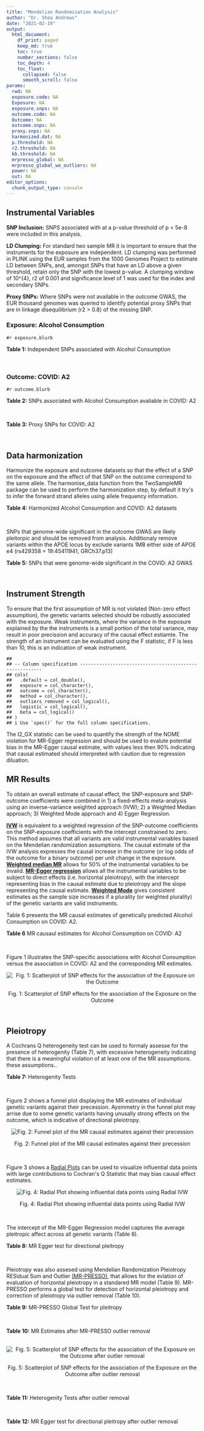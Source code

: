 ```yaml
---
title: "Mendelian Randomization Analysis"
author: "Dr. Shea Andrews"
date: "2021-02-19"
output:
  html_document:
    df_print: paged
    keep_md: true
    toc: true
    number_sections: false
    toc_depth: 4
    toc_float:
      collapsed: false
      smooth_scroll: false
params:
  rwd: NA
  exposure.code: NA
  Exposure: NA
  exposure.snps: NA
  outcome.code: NA
  Outcome: NA
  outcome.snps: NA
  proxy.snps: NA
  harmonized.dat: NA
  p.threshold: NA
  r2.threshold: NA
  kb.threshold: NA
  mrpresso_global: NA
  mrpresso_global_wo_outliers: NA
  power: NA
  out: NA
editor_options:
  chunk_output_type: console
---
```







## Instrumental Variables
**SNP Inclusion:** SNPS associated with at a p-value threshold of p < 5e-8 were included in this analysis.
<br>

**LD Clumping:** For standard two sample MR it is important to ensure that the instruments for the exposure are independent. LD clumping was performed in PLINK using the EUR samples from the 1000 Genomes Project to estimate LD between SNPs, and, amongst SNPs that have an LD above a given threshold, retain only the SNP with the lowest p-value. A clumping window of 10^{4}, r2 of 0.001 and significance level of 1 was used for the index and secondary SNPs.
<br>

**Proxy SNPs:** Where SNPs were not available in the outcome GWAS, the EUR thousand genomes was queried to identify potential proxy SNPs that are in linkage disequilibrium (r2 > 0.8) of the missing SNP.
<br>

### Exposure: Alcohol Consumption
`#r exposure.blurb`
<br>

**Table 1:** Independent SNPs associated with Alcohol Consumption
<div data-pagedtable="false">
  <script data-pagedtable-source type="application/json">
{"columns":[{"label":["SNP"],"name":[1],"type":["chr"],"align":["left"]},{"label":["CHROM"],"name":[2],"type":["dbl"],"align":["right"]},{"label":["POS"],"name":[3],"type":["dbl"],"align":["right"]},{"label":["REF"],"name":[4],"type":["chr"],"align":["left"]},{"label":["ALT"],"name":[5],"type":["chr"],"align":["left"]},{"label":["AF"],"name":[6],"type":["dbl"],"align":["right"]},{"label":["BETA"],"name":[7],"type":["dbl"],"align":["right"]},{"label":["SE"],"name":[8],"type":["dbl"],"align":["right"]},{"label":["Z"],"name":[9],"type":["dbl"],"align":["right"]},{"label":["P"],"name":[10],"type":["dbl"],"align":["right"]},{"label":["N"],"name":[11],"type":["dbl"],"align":["right"]},{"label":["TRAIT"],"name":[12],"type":["chr"],"align":["left"]}],"data":[{"1":"rs10753661","2":"1","3":"165119792","4":"G","5":"A","6":"0.7020","7":"-0.0113","8":"0.00209","9":"-5.406699","10":"4.24e-08","11":"537349","12":"drnkwk"},{"1":"rs28680958","2":"1","3":"173848808","4":"G","5":"A","6":"0.2300","7":"-0.0136","8":"0.00237","9":"-5.738397","10":"9.78e-09","11":"537349","12":"drnkwk"},{"1":"rs1260326","2":"2","3":"27730940","4":"T","5":"C","6":"0.5950","7":"0.0233","8":"0.00196","9":"11.887755","10":"3.33e-33","11":"537349","12":"drnkwk"},{"1":"rs62135521","2":"2","3":"44296002","4":"G","5":"T","6":"0.0378","7":"-0.0272","8":"0.00470","9":"-5.787234","10":"9.91e-09","11":"537349","12":"drnkwk"},{"1":"rs528301","2":"2","3":"45154908","4":"G","5":"A","6":"0.6050","7":"0.0156","8":"0.00195","9":"8.000000","10":"1.25e-15","11":"537349","12":"drnkwk"},{"1":"rs6739804","2":"2","3":"63269604","4":"T","5":"C","6":"0.6600","7":"-0.0129","8":"0.00208","9":"-6.201923","10":"4.72e-10","11":"537349","12":"drnkwk"},{"1":"rs4233567","2":"2","3":"144272376","4":"C","5":"T","6":"0.3400","7":"-0.0130","8":"0.00208","9":"-6.250000","10":"3.83e-10","11":"537349","12":"drnkwk"},{"1":"rs28732378","2":"3","3":"85403892","4":"A","5":"G","6":"0.7290","7":"-0.0163","8":"0.00217","9":"-7.511521","10":"2.24e-14","11":"537349","12":"drnkwk"},{"1":"rs28712821","2":"4","3":"39413780","4":"G","5":"A","6":"0.5940","7":"0.0284","8":"0.00199","9":"14.271357","10":"1.10e-46","11":"537349","12":"drnkwk"},{"1":"rs16854020","2":"4","3":"42117559","4":"G","5":"A","6":"0.1270","7":"0.0180","8":"0.00289","9":"6.228374","10":"4.82e-10","11":"537349","12":"drnkwk"},{"1":"rs1229984","2":"4","3":"100239319","4":"T","5":"C","6":"0.9530","7":"0.2090","8":"0.00673","9":"31.054978","10":"1.60e-203","11":"537349","12":"drnkwk"},{"1":"rs78234152","2":"4","3":"100279889","4":"G","5":"A","6":"0.0986","7":"0.0275","8":"0.00306","9":"8.986928","10":"2.18e-19","11":"537349","12":"drnkwk"},{"1":"rs13107325","2":"4","3":"103188709","4":"C","5":"T","6":"0.0654","7":"-0.0369","8":"0.00395","9":"-9.341772","10":"1.23e-20","11":"537349","12":"drnkwk"},{"1":"rs331939","2":"4","3":"143654889","4":"G","5":"A","6":"0.3390","7":"-0.0118","8":"0.00202","9":"-5.841584","10":"4.50e-09","11":"537349","12":"drnkwk"},{"1":"rs4916723","2":"5","3":"87854395","4":"A","5":"C","6":"0.4040","7":"-0.0115","8":"0.00199","9":"-5.778894","10":"8.07e-09","11":"537349","12":"drnkwk"},{"1":"rs55872084","2":"5","3":"155902003","4":"G","5":"T","6":"0.2180","7":"0.0129","8":"0.00228","9":"5.657895","10":"1.98e-08","11":"537349","12":"drnkwk"},{"1":"rs10085696","2":"7","3":"69783020","4":"A","5":"G","6":"0.2010","7":"-0.0160","8":"0.00249","9":"-6.425703","10":"1.24e-10","11":"537349","12":"drnkwk"},{"1":"rs2299409","2":"7","3":"103812171","4":"G","5":"A","6":"0.4930","7":"-0.0104","8":"0.00192","9":"-5.416667","10":"4.80e-08","11":"537349","12":"drnkwk"},{"1":"rs6951574","2":"7","3":"153489744","4":"T","5":"C","6":"0.4590","7":"0.0135","8":"0.00205","9":"6.585366","10":"4.44e-11","11":"537349","12":"drnkwk"},{"1":"rs28601761","2":"8","3":"126500031","4":"C","5":"G","6":"0.4050","7":"0.0116","8":"0.00201","9":"5.771144","10":"7.60e-09","11":"537349","12":"drnkwk"},{"1":"rs55932213","2":"9","3":"108755622","4":"A","5":"G","6":"0.7010","7":"0.0129","8":"0.00230","9":"5.608696","10":"1.80e-08","11":"537349","12":"drnkwk"},{"1":"rs2049045","2":"11","3":"27694241","4":"G","5":"C","6":"0.1890","7":"-0.0137","8":"0.00251","9":"-5.458167","10":"3.97e-08","11":"537349","12":"drnkwk"},{"1":"rs4752999","2":"11","3":"47428565","4":"C","5":"T","6":"0.3210","7":"-0.0145","8":"0.00207","9":"-7.004831","10":"2.03e-12","11":"537349","12":"drnkwk"},{"1":"rs4309187","2":"11","3":"113412443","4":"A","5":"C","6":"0.6970","7":"0.0149","8":"0.00210","9":"7.095238","10":"1.37e-12","11":"537349","12":"drnkwk"},{"1":"rs17542254","2":"11","3":"113655696","4":"A","5":"G","6":"0.2510","7":"0.0131","8":"0.00214","9":"6.121495","10":"8.96e-10","11":"537349","12":"drnkwk"},{"1":"rs1387766","2":"12","3":"92081800","4":"G","5":"A","6":"0.6220","7":"-0.0108","8":"0.00198","9":"-5.454545","10":"4.79e-08","11":"537349","12":"drnkwk"},{"1":"rs34704785","2":"13","3":"68117681","4":"C","5":"T","6":"0.4120","7":"-0.0114","8":"0.00214","9":"-5.327103","10":"4.52e-08","11":"537349","12":"drnkwk"},{"1":"rs1123285","2":"14","3":"57274519","4":"C","5":"G","6":"0.3390","7":"-0.0127","8":"0.00208","9":"-6.105769","10":"1.36e-09","11":"537349","12":"drnkwk"},{"1":"rs28929474","2":"14","3":"94844947","4":"C","5":"T","6":"0.0154","7":"-0.0477","8":"0.00719","9":"-6.634214","10":"2.39e-11","11":"537349","12":"drnkwk"},{"1":"rs153106","2":"16","3":"28526897","4":"T","5":"C","6":"0.4090","7":"-0.0137","8":"0.00196","9":"-6.989796","10":"3.63e-12","11":"537349","12":"drnkwk"},{"1":"rs79616692","2":"16","3":"72338507","4":"G","5":"C","6":"0.1100","7":"0.0190","8":"0.00315","9":"6.031746","10":"2.38e-09","11":"537349","12":"drnkwk"},{"1":"rs11860773","2":"16","3":"73912503","4":"T","5":"C","6":"0.1760","7":"-0.0155","8":"0.00251","9":"-6.175299","10":"8.35e-10","11":"537349","12":"drnkwk"},{"1":"rs13332432","2":"16","3":"85721809","4":"C","5":"G","6":"0.2960","7":"0.0142","8":"0.00219","9":"6.484018","10":"5.94e-11","11":"537349","12":"drnkwk"},{"1":"rs34121753","2":"17","3":"7733833","4":"A","5":"G","6":"0.5320","7":"0.0112","8":"0.00199","9":"5.628141","10":"1.39e-08","11":"537349","12":"drnkwk"},{"1":"rs76640332","2":"17","3":"44189858","4":"G","5":"A","6":"0.2040","7":"-0.0219","8":"0.00250","9":"-8.760000","10":"1.47e-18","11":"537349","12":"drnkwk"},{"1":"rs838145","2":"19","3":"49248730","4":"G","5":"A","6":"0.5840","7":"-0.0161","8":"0.00198","9":"-8.131313","10":"3.87e-16","11":"537349","12":"drnkwk"},{"1":"rs6106989","2":"20","3":"25027630","4":"G","5":"A","6":"0.6280","7":"0.0113","8":"0.00204","9":"5.539216","10":"3.81e-08","11":"537349","12":"drnkwk"}],"options":{"columns":{"min":{},"max":[10]},"rows":{"min":[10],"max":[10]},"pages":{}}}
  </script>
</div>
<br>

### Outcome: COVID: A2
`#r outcome.blurb`
<br>

**Table 2:** SNPs associated with Alcohol Consumption avaliable in COVID: A2
<div data-pagedtable="false">
  <script data-pagedtable-source type="application/json">
{"columns":[{"label":["SNP"],"name":[1],"type":["chr"],"align":["left"]},{"label":["CHROM"],"name":[2],"type":["dbl"],"align":["right"]},{"label":["POS"],"name":[3],"type":["dbl"],"align":["right"]},{"label":["REF"],"name":[4],"type":["chr"],"align":["left"]},{"label":["ALT"],"name":[5],"type":["chr"],"align":["left"]},{"label":["AF"],"name":[6],"type":["dbl"],"align":["right"]},{"label":["BETA"],"name":[7],"type":["dbl"],"align":["right"]},{"label":["SE"],"name":[8],"type":["dbl"],"align":["right"]},{"label":["Z"],"name":[9],"type":["dbl"],"align":["right"]},{"label":["P"],"name":[10],"type":["dbl"],"align":["right"]},{"label":["N"],"name":[11],"type":["dbl"],"align":["right"]},{"label":["TRAIT"],"name":[12],"type":["chr"],"align":["left"]}],"data":[{"1":"rs10753661","2":"1","3":"165119792","4":"G","5":"A","6":"0.68610","7":"0.0289640","8":"0.028273","9":"1.02444028","10":"0.3056000","11":"1059456","12":"COVID_A2__EUR_w/o_UKBB"},{"1":"rs28680958","2":"1","3":"173848808","4":"G","5":"A","6":"0.21390","7":"-0.0402980","8":"0.030937","9":"-1.30258267","10":"0.1927000","11":"1059456","12":"COVID_A2__EUR_w/o_UKBB"},{"1":"rs1260326","2":"2","3":"27730940","4":"T","5":"C","6":"0.59490","7":"0.0230350","8":"0.026214","9":"0.87872892","10":"0.3795000","11":"1059053","12":"COVID_A2__EUR_w/o_UKBB"},{"1":"rs62135521","2":"2","3":"44296002","4":"G","5":"T","6":"0.04245","7":"-0.1475100","8":"0.067142","9":"-2.19698549","10":"0.0280200","11":"1059053","12":"COVID_A2__EUR_w/o_UKBB"},{"1":"rs528301","2":"2","3":"45154908","4":"G","5":"A","6":"0.58960","7":"-0.0445000","8":"0.032742","9":"-1.35911062","10":"0.1741000","11":"1049400","12":"COVID_A2__EUR_w/o_UKBB"},{"1":"rs6739804","2":"2","3":"63269604","4":"T","5":"C","6":"0.65770","7":"0.0083759","8":"0.033426","9":"0.25058039","10":"0.8021000","11":"1049400","12":"COVID_A2__EUR_w/o_UKBB"},{"1":"rs4233567","2":"2","3":"144272376","4":"C","5":"T","6":"0.34490","7":"-0.0382610","8":"0.035570","9":"-1.07565364","10":"0.2821000","11":"1049400","12":"COVID_A2__EUR_w/o_UKBB"},{"1":"rs28732378","2":"3","3":"85403892","4":"A","5":"G","6":"0.73480","7":"0.0398000","8":"0.029170","9":"1.36441550","10":"0.1724000","11":"1059456","12":"COVID_A2__EUR_w/o_UKBB"},{"1":"rs28712821","2":"4","3":"39413780","4":"G","5":"A","6":"0.59580","7":"0.0529430","8":"0.032688","9":"1.61964635","10":"0.1053000","11":"1049400","12":"COVID_A2__EUR_w/o_UKBB"},{"1":"rs16854020","2":"4","3":"42117559","4":"G","5":"A","6":"0.11480","7":"0.0097653","8":"0.038664","9":"0.25256828","10":"0.8006000","11":"1059456","12":"COVID_A2__EUR_w/o_UKBB"},{"1":"rs1229984","2":"4","3":"100239319","4":"T","5":"C","6":"0.95460","7":"0.0877890","8":"0.068208","9":"1.28707776","10":"0.1981000","11":"1045166","12":"COVID_A2__EUR_w/o_UKBB"},{"1":"rs78234152","2":"4","3":"100279889","4":"G","5":"A","6":"0.10890","7":"0.0836900","8":"0.044409","9":"1.88452791","10":"0.0594900","11":"1059456","12":"COVID_A2__EUR_w/o_UKBB"},{"1":"rs13107325","2":"4","3":"103188709","4":"C","5":"T","6":"0.06689","7":"0.0909650","8":"0.045753","9":"1.98817564","10":"0.0467900","11":"1059456","12":"COVID_A2__EUR_w/o_UKBB"},{"1":"rs331939","2":"4","3":"143654889","4":"G","5":"A","6":"0.33670","7":"0.0336930","8":"0.026574","9":"1.26789343","10":"0.2048000","11":"1059456","12":"COVID_A2__EUR_w/o_UKBB"},{"1":"rs4916723","2":"5","3":"87854395","4":"A","5":"C","6":"0.41980","7":"-0.0454870","8":"0.034419","9":"-1.32156658","10":"0.1863000","11":"1049400","12":"COVID_A2__EUR_w/o_UKBB"},{"1":"rs55872084","2":"5","3":"155902003","4":"G","5":"T","6":"0.21380","7":"0.0022524","8":"0.039930","9":"0.05640872","10":"0.9550000","11":"1049400","12":"COVID_A2__EUR_w/o_UKBB"},{"1":"rs10085696","2":"7","3":"69783020","4":"A","5":"G","6":"0.19180","7":"0.0471350","8":"0.031777","9":"1.48330554","10":"0.1380000","11":"1059456","12":"COVID_A2__EUR_w/o_UKBB"},{"1":"rs2299409","2":"7","3":"103812171","4":"G","5":"A","6":"0.51370","7":"0.0172700","8":"0.025849","9":"0.66811095","10":"0.5041000","11":"1059456","12":"COVID_A2__EUR_w/o_UKBB"},{"1":"rs28601761","2":"8","3":"126500031","4":"C","5":"G","6":"0.41740","7":"0.0103800","8":"0.032662","9":"0.31780050","10":"0.7506000","11":"1049400","12":"COVID_A2__EUR_w/o_UKBB"},{"1":"rs55932213","2":"9","3":"108755622","4":"A","5":"G","6":"0.72420","7":"0.0042436","8":"0.036279","9":"0.11697125","10":"0.9069000","11":"1049400","12":"COVID_A2__EUR_w/o_UKBB"},{"1":"rs2049045","2":"11","3":"27694241","4":"G","5":"C","6":"0.17730","7":"0.0263680","8":"0.041005","9":"0.64304353","10":"0.5202000","11":"1049400","12":"COVID_A2__EUR_w/o_UKBB"},{"1":"rs4752999","2":"11","3":"47428565","4":"C","5":"T","6":"0.32560","7":"-0.0256800","8":"0.027268","9":"-0.94176324","10":"0.3463000","11":"1059456","12":"COVID_A2__EUR_w/o_UKBB"},{"1":"rs4309187","2":"11","3":"113412443","4":"A","5":"C","6":"0.70600","7":"-0.0385280","8":"0.033861","9":"-1.13782818","10":"0.2552000","11":"1049400","12":"COVID_A2__EUR_w/o_UKBB"},{"1":"rs17542254","2":"11","3":"113655696","4":"A","5":"G","6":"0.25840","7":"0.0071895","8":"0.028972","9":"0.24815339","10":"0.8040000","11":"1059456","12":"COVID_A2__EUR_w/o_UKBB"},{"1":"rs1387766","2":"12","3":"92081800","4":"G","5":"A","6":"0.61730","7":"0.0087824","8":"0.026545","9":"0.33084950","10":"0.7408000","11":"1059456","12":"COVID_A2__EUR_w/o_UKBB"},{"1":"rs34704785","2":"13","3":"68117681","4":"C","5":"T","6":"0.44350","7":"0.0116850","8":"0.033135","9":"0.35264826","10":"0.7243000","11":"1049400","12":"COVID_A2__EUR_w/o_UKBB"},{"1":"rs1123285","2":"14","3":"57274519","4":"C","5":"G","6":"0.33410","7":"-0.0073865","8":"0.035249","9":"-0.20955204","10":"0.8340000","11":"1048997","12":"COVID_A2__EUR_w/o_UKBB"},{"1":"rs28929474","2":"14","3":"94844947","4":"C","5":"T","6":"0.01820","7":"0.0777480","8":"0.105870","9":"0.73437234","10":"0.4627000","11":"1056701","12":"COVID_A2__EUR_w/o_UKBB"},{"1":"rs153106","2":"16","3":"28526897","4":"T","5":"C","6":"0.41830","7":"-0.0027900","8":"0.027419","9":"-0.10175426","10":"0.9190000","11":"1056701","12":"COVID_A2__EUR_w/o_UKBB"},{"1":"rs79616692","2":"16","3":"72338507","4":"G","5":"C","6":"0.11220","7":"0.0052127","8":"0.050579","9":"0.10306056","10":"0.9179000","11":"1049400","12":"COVID_A2__EUR_w/o_UKBB"},{"1":"rs11860773","2":"16","3":"73912503","4":"T","5":"C","6":"0.18690","7":"-0.0365720","8":"0.042301","9":"-0.86456585","10":"0.3873000","11":"1049400","12":"COVID_A2__EUR_w/o_UKBB"},{"1":"rs13332432","2":"16","3":"85721809","4":"C","5":"G","6":"0.27920","7":"-0.0254320","8":"0.036193","9":"-0.70267731","10":"0.4823000","11":"1049400","12":"COVID_A2__EUR_w/o_UKBB"},{"1":"rs34121753","2":"17","3":"7733833","4":"A","5":"G","6":"0.53640","7":"0.0618230","8":"0.035222","9":"1.75523820","10":"0.0792200","11":"1049400","12":"COVID_A2__EUR_w/o_UKBB"},{"1":"rs76640332","2":"17","3":"44189858","4":"G","5":"A","6":"0.18920","7":"-0.0318150","8":"0.038966","9":"-0.81648103","10":"0.4142000","11":"1049400","12":"COVID_A2__EUR_w/o_UKBB"},{"1":"rs838145","2":"19","3":"49248730","4":"G","5":"A","6":"0.58340","7":"0.1094400","8":"0.032808","9":"3.33577176","10":"0.0008512","11":"1049400","12":"COVID_A2__EUR_w/o_UKBB"},{"1":"rs6106989","2":"20","3":"25027630","4":"G","5":"A","6":"0.62330","7":"-0.0062267","8":"0.035005","9":"-0.17788030","10":"0.8588000","11":"1049400","12":"COVID_A2__EUR_w/o_UKBB"},{"1":"rs6951574","2":"NA","3":"NA","4":"NA","5":"NA","6":"NA","7":"NA","8":"NA","9":"NA","10":"NA","11":"NA","12":"NA"}],"options":{"columns":{"min":{},"max":[10]},"rows":{"min":[10],"max":[10]},"pages":{}}}
  </script>
</div>
<br>

**Table 3:** Proxy SNPs for COVID: A2
<div data-pagedtable="false">
  <script data-pagedtable-source type="application/json">
{"columns":[{"label":["target_snp"],"name":[1],"type":["chr"],"align":["left"]},{"label":["proxy_snp"],"name":[2],"type":["chr"],"align":["left"]},{"label":["ld.r2"],"name":[3],"type":["dbl"],"align":["right"]},{"label":["Dprime"],"name":[4],"type":["dbl"],"align":["right"]},{"label":["PHASE"],"name":[5],"type":["chr"],"align":["left"]},{"label":["X12"],"name":[6],"type":["lgl"],"align":["right"]},{"label":["CHROM"],"name":[7],"type":["dbl"],"align":["right"]},{"label":["POS"],"name":[8],"type":["dbl"],"align":["right"]},{"label":["REF.proxy"],"name":[9],"type":["chr"],"align":["left"]},{"label":["ALT.proxy"],"name":[10],"type":["chr"],"align":["left"]},{"label":["AF"],"name":[11],"type":["dbl"],"align":["right"]},{"label":["BETA"],"name":[12],"type":["dbl"],"align":["right"]},{"label":["SE"],"name":[13],"type":["dbl"],"align":["right"]},{"label":["Z"],"name":[14],"type":["dbl"],"align":["right"]},{"label":["P"],"name":[15],"type":["dbl"],"align":["right"]},{"label":["N"],"name":[16],"type":["dbl"],"align":["right"]},{"label":["TRAIT"],"name":[17],"type":["chr"],"align":["left"]},{"label":["ref"],"name":[18],"type":["chr"],"align":["left"]},{"label":["ref.proxy"],"name":[19],"type":["chr"],"align":["left"]},{"label":["alt"],"name":[20],"type":["lgl"],"align":["right"]},{"label":["alt.proxy"],"name":[21],"type":["chr"],"align":["left"]},{"label":["ALT"],"name":[22],"type":["chr"],"align":["left"]},{"label":["REF"],"name":[23],"type":["lgl"],"align":["right"]},{"label":["proxy.outcome"],"name":[24],"type":["lgl"],"align":["right"]}],"data":[{"1":"rs6951574","2":"rs2622238","3":"0.945407","4":"1","5":"CG/TA","6":"NA","7":"7","8":"153488760","9":"A","10":"G","11":"0.443","12":"0.027285","13":"0.037186","14":"0.7337439","15":"0.4631","16":"1046645","17":"COVID_A2__EUR_w/o_UKBB","18":"C","19":"G","20":"TRUE","21":"A","22":"C","23":"TRUE","24":"TRUE"}],"options":{"columns":{"min":{},"max":[10]},"rows":{"min":[10],"max":[10]},"pages":{}}}
  </script>
</div>
<br>

## Data harmonization
Harmonize the exposure and outcome datasets so that the effect of a SNP on the exposure and the effect of that SNP on the outcome correspond to the same allele. The harmonise_data function from the TwoSampleMR package can be used to perform the harmonization step, by default it try's to infer the forward strand alleles using allele frequency information.
<br>

**Table 4:** Harmonized Alcohol Consumption and COVID: A2 datasets
<div data-pagedtable="false">
  <script data-pagedtable-source type="application/json">
{"columns":[{"label":["SNP"],"name":[1],"type":["chr"],"align":["left"]},{"label":["effect_allele.exposure"],"name":[2],"type":["chr"],"align":["left"]},{"label":["other_allele.exposure"],"name":[3],"type":["chr"],"align":["left"]},{"label":["effect_allele.outcome"],"name":[4],"type":["chr"],"align":["left"]},{"label":["other_allele.outcome"],"name":[5],"type":["chr"],"align":["left"]},{"label":["beta.exposure"],"name":[6],"type":["dbl"],"align":["right"]},{"label":["beta.outcome"],"name":[7],"type":["dbl"],"align":["right"]},{"label":["eaf.exposure"],"name":[8],"type":["dbl"],"align":["right"]},{"label":["eaf.outcome"],"name":[9],"type":["dbl"],"align":["right"]},{"label":["remove"],"name":[10],"type":["lgl"],"align":["right"]},{"label":["palindromic"],"name":[11],"type":["lgl"],"align":["right"]},{"label":["ambiguous"],"name":[12],"type":["lgl"],"align":["right"]},{"label":["id.outcome"],"name":[13],"type":["chr"],"align":["left"]},{"label":["chr.outcome"],"name":[14],"type":["dbl"],"align":["right"]},{"label":["pos.outcome"],"name":[15],"type":["dbl"],"align":["right"]},{"label":["se.outcome"],"name":[16],"type":["dbl"],"align":["right"]},{"label":["z.outcome"],"name":[17],"type":["dbl"],"align":["right"]},{"label":["pval.outcome"],"name":[18],"type":["dbl"],"align":["right"]},{"label":["samplesize.outcome"],"name":[19],"type":["dbl"],"align":["right"]},{"label":["outcome"],"name":[20],"type":["chr"],"align":["left"]},{"label":["mr_keep.outcome"],"name":[21],"type":["lgl"],"align":["right"]},{"label":["pval_origin.outcome"],"name":[22],"type":["chr"],"align":["left"]},{"label":["chr.exposure"],"name":[23],"type":["dbl"],"align":["right"]},{"label":["pos.exposure"],"name":[24],"type":["dbl"],"align":["right"]},{"label":["se.exposure"],"name":[25],"type":["dbl"],"align":["right"]},{"label":["z.exposure"],"name":[26],"type":["dbl"],"align":["right"]},{"label":["pval.exposure"],"name":[27],"type":["dbl"],"align":["right"]},{"label":["samplesize.exposure"],"name":[28],"type":["dbl"],"align":["right"]},{"label":["exposure"],"name":[29],"type":["chr"],"align":["left"]},{"label":["mr_keep.exposure"],"name":[30],"type":["lgl"],"align":["right"]},{"label":["pval_origin.exposure"],"name":[31],"type":["chr"],"align":["left"]},{"label":["id.exposure"],"name":[32],"type":["chr"],"align":["left"]},{"label":["action"],"name":[33],"type":["dbl"],"align":["right"]},{"label":["mr_keep"],"name":[34],"type":["lgl"],"align":["right"]},{"label":["pt"],"name":[35],"type":["dbl"],"align":["right"]},{"label":["pleitropy_keep"],"name":[36],"type":["lgl"],"align":["right"]},{"label":["mrpresso_RSSobs"],"name":[37],"type":["lgl"],"align":["right"]},{"label":["mrpresso_pval"],"name":[38],"type":["lgl"],"align":["right"]},{"label":["mrpresso_keep"],"name":[39],"type":["lgl"],"align":["right"]}],"data":[{"1":"rs10085696","2":"G","3":"A","4":"G","5":"A","6":"-0.0160","7":"0.0471350","8":"0.2010","9":"0.19180","10":"FALSE","11":"FALSE","12":"FALSE","13":"7Z8SSw","14":"7","15":"69783020","16":"0.031777","17":"1.48330554","18":"0.1380000","19":"1059456","20":"covidhgi2020A2v5alleurLeaveUKBB","21":"TRUE","22":"reported","23":"7","24":"69783020","25":"0.00249","26":"-6.425703","27":"1.24e-10","28":"537349","29":"Liu2019drnkwk","30":"TRUE","31":"reported","32":"Rutj9l","33":"2","34":"TRUE","35":"5e-08","36":"TRUE","37":"NA","38":"NA","39":"TRUE"},{"1":"rs10753661","2":"A","3":"G","4":"A","5":"G","6":"-0.0113","7":"0.0289640","8":"0.7020","9":"0.68610","10":"FALSE","11":"FALSE","12":"FALSE","13":"7Z8SSw","14":"1","15":"165119792","16":"0.028273","17":"1.02444028","18":"0.3056000","19":"1059456","20":"covidhgi2020A2v5alleurLeaveUKBB","21":"TRUE","22":"reported","23":"1","24":"165119792","25":"0.00209","26":"-5.406699","27":"4.24e-08","28":"537349","29":"Liu2019drnkwk","30":"TRUE","31":"reported","32":"Rutj9l","33":"2","34":"TRUE","35":"5e-08","36":"TRUE","37":"NA","38":"NA","39":"TRUE"},{"1":"rs1123285","2":"G","3":"C","4":"G","5":"C","6":"-0.0127","7":"-0.0073865","8":"0.3390","9":"0.33410","10":"FALSE","11":"TRUE","12":"FALSE","13":"7Z8SSw","14":"14","15":"57274519","16":"0.035249","17":"-0.20955204","18":"0.8340000","19":"1048997","20":"covidhgi2020A2v5alleurLeaveUKBB","21":"TRUE","22":"reported","23":"14","24":"57274519","25":"0.00208","26":"-6.105769","27":"1.36e-09","28":"537349","29":"Liu2019drnkwk","30":"TRUE","31":"reported","32":"Rutj9l","33":"2","34":"TRUE","35":"5e-08","36":"TRUE","37":"NA","38":"NA","39":"TRUE"},{"1":"rs11860773","2":"C","3":"T","4":"C","5":"T","6":"-0.0155","7":"-0.0365720","8":"0.1760","9":"0.18690","10":"FALSE","11":"FALSE","12":"FALSE","13":"7Z8SSw","14":"16","15":"73912503","16":"0.042301","17":"-0.86456585","18":"0.3873000","19":"1049400","20":"covidhgi2020A2v5alleurLeaveUKBB","21":"TRUE","22":"reported","23":"16","24":"73912503","25":"0.00251","26":"-6.175299","27":"8.35e-10","28":"537349","29":"Liu2019drnkwk","30":"TRUE","31":"reported","32":"Rutj9l","33":"2","34":"TRUE","35":"5e-08","36":"TRUE","37":"NA","38":"NA","39":"TRUE"},{"1":"rs1229984","2":"C","3":"T","4":"C","5":"T","6":"0.2090","7":"0.0877890","8":"0.9530","9":"0.95460","10":"FALSE","11":"FALSE","12":"FALSE","13":"7Z8SSw","14":"4","15":"100239319","16":"0.068208","17":"1.28707776","18":"0.1981000","19":"1045166","20":"covidhgi2020A2v5alleurLeaveUKBB","21":"TRUE","22":"reported","23":"4","24":"100239319","25":"0.00673","26":"31.054978","27":"1.00e-200","28":"537349","29":"Liu2019drnkwk","30":"TRUE","31":"reported","32":"Rutj9l","33":"2","34":"TRUE","35":"5e-08","36":"TRUE","37":"NA","38":"NA","39":"TRUE"},{"1":"rs1260326","2":"C","3":"T","4":"C","5":"T","6":"0.0233","7":"0.0230350","8":"0.5950","9":"0.59490","10":"FALSE","11":"FALSE","12":"FALSE","13":"7Z8SSw","14":"2","15":"27730940","16":"0.026214","17":"0.87872892","18":"0.3795000","19":"1059053","20":"covidhgi2020A2v5alleurLeaveUKBB","21":"TRUE","22":"reported","23":"2","24":"27730940","25":"0.00196","26":"11.887755","27":"3.33e-33","28":"537349","29":"Liu2019drnkwk","30":"TRUE","31":"reported","32":"Rutj9l","33":"2","34":"TRUE","35":"5e-08","36":"TRUE","37":"NA","38":"NA","39":"TRUE"},{"1":"rs13107325","2":"T","3":"C","4":"T","5":"C","6":"-0.0369","7":"0.0909650","8":"0.0654","9":"0.06689","10":"FALSE","11":"FALSE","12":"FALSE","13":"7Z8SSw","14":"4","15":"103188709","16":"0.045753","17":"1.98817564","18":"0.0467900","19":"1059456","20":"covidhgi2020A2v5alleurLeaveUKBB","21":"TRUE","22":"reported","23":"4","24":"103188709","25":"0.00395","26":"-9.341772","27":"1.23e-20","28":"537349","29":"Liu2019drnkwk","30":"TRUE","31":"reported","32":"Rutj9l","33":"2","34":"TRUE","35":"5e-08","36":"TRUE","37":"NA","38":"NA","39":"TRUE"},{"1":"rs13332432","2":"G","3":"C","4":"G","5":"C","6":"0.0142","7":"-0.0254320","8":"0.2960","9":"0.27920","10":"FALSE","11":"TRUE","12":"FALSE","13":"7Z8SSw","14":"16","15":"85721809","16":"0.036193","17":"-0.70267731","18":"0.4823000","19":"1049400","20":"covidhgi2020A2v5alleurLeaveUKBB","21":"TRUE","22":"reported","23":"16","24":"85721809","25":"0.00219","26":"6.484018","27":"5.94e-11","28":"537349","29":"Liu2019drnkwk","30":"TRUE","31":"reported","32":"Rutj9l","33":"2","34":"TRUE","35":"5e-08","36":"TRUE","37":"NA","38":"NA","39":"TRUE"},{"1":"rs1387766","2":"A","3":"G","4":"A","5":"G","6":"-0.0108","7":"0.0087824","8":"0.6220","9":"0.61730","10":"FALSE","11":"FALSE","12":"FALSE","13":"7Z8SSw","14":"12","15":"92081800","16":"0.026545","17":"0.33084950","18":"0.7408000","19":"1059456","20":"covidhgi2020A2v5alleurLeaveUKBB","21":"TRUE","22":"reported","23":"12","24":"92081800","25":"0.00198","26":"-5.454545","27":"4.79e-08","28":"537349","29":"Liu2019drnkwk","30":"TRUE","31":"reported","32":"Rutj9l","33":"2","34":"TRUE","35":"5e-08","36":"TRUE","37":"NA","38":"NA","39":"TRUE"},{"1":"rs153106","2":"C","3":"T","4":"C","5":"T","6":"-0.0137","7":"-0.0027900","8":"0.4090","9":"0.41830","10":"FALSE","11":"FALSE","12":"FALSE","13":"7Z8SSw","14":"16","15":"28526897","16":"0.027419","17":"-0.10175426","18":"0.9190000","19":"1056701","20":"covidhgi2020A2v5alleurLeaveUKBB","21":"TRUE","22":"reported","23":"16","24":"28526897","25":"0.00196","26":"-6.989796","27":"3.63e-12","28":"537349","29":"Liu2019drnkwk","30":"TRUE","31":"reported","32":"Rutj9l","33":"2","34":"TRUE","35":"5e-08","36":"TRUE","37":"NA","38":"NA","39":"TRUE"},{"1":"rs16854020","2":"A","3":"G","4":"A","5":"G","6":"0.0180","7":"0.0097653","8":"0.1270","9":"0.11480","10":"FALSE","11":"FALSE","12":"FALSE","13":"7Z8SSw","14":"4","15":"42117559","16":"0.038664","17":"0.25256828","18":"0.8006000","19":"1059456","20":"covidhgi2020A2v5alleurLeaveUKBB","21":"TRUE","22":"reported","23":"4","24":"42117559","25":"0.00289","26":"6.228374","27":"4.82e-10","28":"537349","29":"Liu2019drnkwk","30":"TRUE","31":"reported","32":"Rutj9l","33":"2","34":"TRUE","35":"5e-08","36":"TRUE","37":"NA","38":"NA","39":"TRUE"},{"1":"rs17542254","2":"G","3":"A","4":"G","5":"A","6":"0.0131","7":"0.0071895","8":"0.2510","9":"0.25840","10":"FALSE","11":"FALSE","12":"FALSE","13":"7Z8SSw","14":"11","15":"113655696","16":"0.028972","17":"0.24815339","18":"0.8040000","19":"1059456","20":"covidhgi2020A2v5alleurLeaveUKBB","21":"TRUE","22":"reported","23":"11","24":"113655696","25":"0.00214","26":"6.121495","27":"8.96e-10","28":"537349","29":"Liu2019drnkwk","30":"TRUE","31":"reported","32":"Rutj9l","33":"2","34":"TRUE","35":"5e-08","36":"TRUE","37":"NA","38":"NA","39":"TRUE"},{"1":"rs2049045","2":"C","3":"G","4":"C","5":"G","6":"-0.0137","7":"0.0263680","8":"0.1890","9":"0.17730","10":"FALSE","11":"TRUE","12":"FALSE","13":"7Z8SSw","14":"11","15":"27694241","16":"0.041005","17":"0.64304353","18":"0.5202000","19":"1049400","20":"covidhgi2020A2v5alleurLeaveUKBB","21":"TRUE","22":"reported","23":"11","24":"27694241","25":"0.00251","26":"-5.458167","27":"3.97e-08","28":"537349","29":"Liu2019drnkwk","30":"TRUE","31":"reported","32":"Rutj9l","33":"2","34":"TRUE","35":"5e-08","36":"TRUE","37":"NA","38":"NA","39":"TRUE"},{"1":"rs2299409","2":"A","3":"G","4":"A","5":"G","6":"-0.0104","7":"0.0172700","8":"0.4930","9":"0.51370","10":"FALSE","11":"FALSE","12":"FALSE","13":"7Z8SSw","14":"7","15":"103812171","16":"0.025849","17":"0.66811095","18":"0.5041000","19":"1059456","20":"covidhgi2020A2v5alleurLeaveUKBB","21":"TRUE","22":"reported","23":"7","24":"103812171","25":"0.00192","26":"-5.416667","27":"4.80e-08","28":"537349","29":"Liu2019drnkwk","30":"TRUE","31":"reported","32":"Rutj9l","33":"2","34":"TRUE","35":"5e-08","36":"TRUE","37":"NA","38":"NA","39":"TRUE"},{"1":"rs28601761","2":"G","3":"C","4":"G","5":"C","6":"0.0116","7":"0.0103800","8":"0.4050","9":"0.41740","10":"FALSE","11":"TRUE","12":"FALSE","13":"7Z8SSw","14":"8","15":"126500031","16":"0.032662","17":"0.31780050","18":"0.7506000","19":"1049400","20":"covidhgi2020A2v5alleurLeaveUKBB","21":"TRUE","22":"reported","23":"8","24":"126500031","25":"0.00201","26":"5.771144","27":"7.60e-09","28":"537349","29":"Liu2019drnkwk","30":"TRUE","31":"reported","32":"Rutj9l","33":"2","34":"TRUE","35":"5e-08","36":"TRUE","37":"NA","38":"NA","39":"TRUE"},{"1":"rs28680958","2":"A","3":"G","4":"A","5":"G","6":"-0.0136","7":"-0.0402980","8":"0.2300","9":"0.21390","10":"FALSE","11":"FALSE","12":"FALSE","13":"7Z8SSw","14":"1","15":"173848808","16":"0.030937","17":"-1.30258267","18":"0.1927000","19":"1059456","20":"covidhgi2020A2v5alleurLeaveUKBB","21":"TRUE","22":"reported","23":"1","24":"173848808","25":"0.00237","26":"-5.738397","27":"9.78e-09","28":"537349","29":"Liu2019drnkwk","30":"TRUE","31":"reported","32":"Rutj9l","33":"2","34":"TRUE","35":"5e-08","36":"TRUE","37":"NA","38":"NA","39":"TRUE"},{"1":"rs28712821","2":"A","3":"G","4":"A","5":"G","6":"0.0284","7":"0.0529430","8":"0.5940","9":"0.59580","10":"FALSE","11":"FALSE","12":"FALSE","13":"7Z8SSw","14":"4","15":"39413780","16":"0.032688","17":"1.61964635","18":"0.1053000","19":"1049400","20":"covidhgi2020A2v5alleurLeaveUKBB","21":"TRUE","22":"reported","23":"4","24":"39413780","25":"0.00199","26":"14.271357","27":"1.10e-46","28":"537349","29":"Liu2019drnkwk","30":"TRUE","31":"reported","32":"Rutj9l","33":"2","34":"TRUE","35":"5e-08","36":"TRUE","37":"NA","38":"NA","39":"TRUE"},{"1":"rs28732378","2":"G","3":"A","4":"G","5":"A","6":"-0.0163","7":"0.0398000","8":"0.7290","9":"0.73480","10":"FALSE","11":"FALSE","12":"FALSE","13":"7Z8SSw","14":"3","15":"85403892","16":"0.029170","17":"1.36441550","18":"0.1724000","19":"1059456","20":"covidhgi2020A2v5alleurLeaveUKBB","21":"TRUE","22":"reported","23":"3","24":"85403892","25":"0.00217","26":"-7.511521","27":"2.24e-14","28":"537349","29":"Liu2019drnkwk","30":"TRUE","31":"reported","32":"Rutj9l","33":"2","34":"TRUE","35":"5e-08","36":"TRUE","37":"NA","38":"NA","39":"TRUE"},{"1":"rs28929474","2":"T","3":"C","4":"T","5":"C","6":"-0.0477","7":"0.0777480","8":"0.0154","9":"0.01820","10":"FALSE","11":"FALSE","12":"FALSE","13":"7Z8SSw","14":"14","15":"94844947","16":"0.105870","17":"0.73437234","18":"0.4627000","19":"1056701","20":"covidhgi2020A2v5alleurLeaveUKBB","21":"TRUE","22":"reported","23":"14","24":"94844947","25":"0.00719","26":"-6.634214","27":"2.39e-11","28":"537349","29":"Liu2019drnkwk","30":"TRUE","31":"reported","32":"Rutj9l","33":"2","34":"TRUE","35":"5e-08","36":"TRUE","37":"NA","38":"NA","39":"TRUE"},{"1":"rs331939","2":"A","3":"G","4":"A","5":"G","6":"-0.0118","7":"0.0336930","8":"0.3390","9":"0.33670","10":"FALSE","11":"FALSE","12":"FALSE","13":"7Z8SSw","14":"4","15":"143654889","16":"0.026574","17":"1.26789343","18":"0.2048000","19":"1059456","20":"covidhgi2020A2v5alleurLeaveUKBB","21":"TRUE","22":"reported","23":"4","24":"143654889","25":"0.00202","26":"-5.841584","27":"4.50e-09","28":"537349","29":"Liu2019drnkwk","30":"TRUE","31":"reported","32":"Rutj9l","33":"2","34":"TRUE","35":"5e-08","36":"TRUE","37":"NA","38":"NA","39":"TRUE"},{"1":"rs34121753","2":"G","3":"A","4":"G","5":"A","6":"0.0112","7":"0.0618230","8":"0.5320","9":"0.53640","10":"FALSE","11":"FALSE","12":"FALSE","13":"7Z8SSw","14":"17","15":"7733833","16":"0.035222","17":"1.75523820","18":"0.0792200","19":"1049400","20":"covidhgi2020A2v5alleurLeaveUKBB","21":"TRUE","22":"reported","23":"17","24":"7733833","25":"0.00199","26":"5.628141","27":"1.39e-08","28":"537349","29":"Liu2019drnkwk","30":"TRUE","31":"reported","32":"Rutj9l","33":"2","34":"TRUE","35":"5e-08","36":"TRUE","37":"NA","38":"NA","39":"TRUE"},{"1":"rs34704785","2":"T","3":"C","4":"T","5":"C","6":"-0.0114","7":"0.0116850","8":"0.4120","9":"0.44350","10":"FALSE","11":"FALSE","12":"FALSE","13":"7Z8SSw","14":"13","15":"68117681","16":"0.033135","17":"0.35264826","18":"0.7243000","19":"1049400","20":"covidhgi2020A2v5alleurLeaveUKBB","21":"TRUE","22":"reported","23":"13","24":"68117681","25":"0.00214","26":"-5.327103","27":"4.52e-08","28":"537349","29":"Liu2019drnkwk","30":"TRUE","31":"reported","32":"Rutj9l","33":"2","34":"TRUE","35":"5e-08","36":"TRUE","37":"NA","38":"NA","39":"TRUE"},{"1":"rs4233567","2":"T","3":"C","4":"T","5":"C","6":"-0.0130","7":"-0.0382610","8":"0.3400","9":"0.34490","10":"FALSE","11":"FALSE","12":"FALSE","13":"7Z8SSw","14":"2","15":"144272376","16":"0.035570","17":"-1.07565364","18":"0.2821000","19":"1049400","20":"covidhgi2020A2v5alleurLeaveUKBB","21":"TRUE","22":"reported","23":"2","24":"144272376","25":"0.00208","26":"-6.250000","27":"3.83e-10","28":"537349","29":"Liu2019drnkwk","30":"TRUE","31":"reported","32":"Rutj9l","33":"2","34":"TRUE","35":"5e-08","36":"TRUE","37":"NA","38":"NA","39":"TRUE"},{"1":"rs4309187","2":"C","3":"A","4":"C","5":"A","6":"0.0149","7":"-0.0385280","8":"0.6970","9":"0.70600","10":"FALSE","11":"FALSE","12":"FALSE","13":"7Z8SSw","14":"11","15":"113412443","16":"0.033861","17":"-1.13782818","18":"0.2552000","19":"1049400","20":"covidhgi2020A2v5alleurLeaveUKBB","21":"TRUE","22":"reported","23":"11","24":"113412443","25":"0.00210","26":"7.095238","27":"1.37e-12","28":"537349","29":"Liu2019drnkwk","30":"TRUE","31":"reported","32":"Rutj9l","33":"2","34":"TRUE","35":"5e-08","36":"TRUE","37":"NA","38":"NA","39":"TRUE"},{"1":"rs4752999","2":"T","3":"C","4":"T","5":"C","6":"-0.0145","7":"-0.0256800","8":"0.3210","9":"0.32560","10":"FALSE","11":"FALSE","12":"FALSE","13":"7Z8SSw","14":"11","15":"47428565","16":"0.027268","17":"-0.94176324","18":"0.3463000","19":"1059456","20":"covidhgi2020A2v5alleurLeaveUKBB","21":"TRUE","22":"reported","23":"11","24":"47428565","25":"0.00207","26":"-7.004831","27":"2.03e-12","28":"537349","29":"Liu2019drnkwk","30":"TRUE","31":"reported","32":"Rutj9l","33":"2","34":"TRUE","35":"5e-08","36":"TRUE","37":"NA","38":"NA","39":"TRUE"},{"1":"rs4916723","2":"C","3":"A","4":"C","5":"A","6":"-0.0115","7":"-0.0454870","8":"0.4040","9":"0.41980","10":"FALSE","11":"FALSE","12":"FALSE","13":"7Z8SSw","14":"5","15":"87854395","16":"0.034419","17":"-1.32156658","18":"0.1863000","19":"1049400","20":"covidhgi2020A2v5alleurLeaveUKBB","21":"TRUE","22":"reported","23":"5","24":"87854395","25":"0.00199","26":"-5.778894","27":"8.07e-09","28":"537349","29":"Liu2019drnkwk","30":"TRUE","31":"reported","32":"Rutj9l","33":"2","34":"TRUE","35":"5e-08","36":"TRUE","37":"NA","38":"NA","39":"TRUE"},{"1":"rs528301","2":"A","3":"G","4":"A","5":"G","6":"0.0156","7":"-0.0445000","8":"0.6050","9":"0.58960","10":"FALSE","11":"FALSE","12":"FALSE","13":"7Z8SSw","14":"2","15":"45154908","16":"0.032742","17":"-1.35911062","18":"0.1741000","19":"1049400","20":"covidhgi2020A2v5alleurLeaveUKBB","21":"TRUE","22":"reported","23":"2","24":"45154908","25":"0.00195","26":"8.000000","27":"1.25e-15","28":"537349","29":"Liu2019drnkwk","30":"TRUE","31":"reported","32":"Rutj9l","33":"2","34":"TRUE","35":"5e-08","36":"TRUE","37":"NA","38":"NA","39":"TRUE"},{"1":"rs55872084","2":"T","3":"G","4":"T","5":"G","6":"0.0129","7":"0.0022524","8":"0.2180","9":"0.21380","10":"FALSE","11":"FALSE","12":"FALSE","13":"7Z8SSw","14":"5","15":"155902003","16":"0.039930","17":"0.05640872","18":"0.9550000","19":"1049400","20":"covidhgi2020A2v5alleurLeaveUKBB","21":"TRUE","22":"reported","23":"5","24":"155902003","25":"0.00228","26":"5.657895","27":"1.98e-08","28":"537349","29":"Liu2019drnkwk","30":"TRUE","31":"reported","32":"Rutj9l","33":"2","34":"TRUE","35":"5e-08","36":"TRUE","37":"NA","38":"NA","39":"TRUE"},{"1":"rs55932213","2":"G","3":"A","4":"G","5":"A","6":"0.0129","7":"0.0042436","8":"0.7010","9":"0.72420","10":"FALSE","11":"FALSE","12":"FALSE","13":"7Z8SSw","14":"9","15":"108755622","16":"0.036279","17":"0.11697125","18":"0.9069000","19":"1049400","20":"covidhgi2020A2v5alleurLeaveUKBB","21":"TRUE","22":"reported","23":"9","24":"108755622","25":"0.00230","26":"5.608696","27":"1.80e-08","28":"537349","29":"Liu2019drnkwk","30":"TRUE","31":"reported","32":"Rutj9l","33":"2","34":"TRUE","35":"5e-08","36":"TRUE","37":"NA","38":"NA","39":"TRUE"},{"1":"rs6106989","2":"A","3":"G","4":"A","5":"G","6":"0.0113","7":"-0.0062267","8":"0.6280","9":"0.62330","10":"FALSE","11":"FALSE","12":"FALSE","13":"7Z8SSw","14":"20","15":"25027630","16":"0.035005","17":"-0.17788030","18":"0.8588000","19":"1049400","20":"covidhgi2020A2v5alleurLeaveUKBB","21":"TRUE","22":"reported","23":"20","24":"25027630","25":"0.00204","26":"5.539216","27":"3.81e-08","28":"537349","29":"Liu2019drnkwk","30":"TRUE","31":"reported","32":"Rutj9l","33":"2","34":"TRUE","35":"5e-08","36":"TRUE","37":"NA","38":"NA","39":"TRUE"},{"1":"rs62135521","2":"T","3":"G","4":"T","5":"G","6":"-0.0272","7":"-0.1475100","8":"0.0378","9":"0.04245","10":"FALSE","11":"FALSE","12":"FALSE","13":"7Z8SSw","14":"2","15":"44296002","16":"0.067142","17":"-2.19698549","18":"0.0280200","19":"1059053","20":"covidhgi2020A2v5alleurLeaveUKBB","21":"TRUE","22":"reported","23":"2","24":"44296002","25":"0.00470","26":"-5.787234","27":"9.91e-09","28":"537349","29":"Liu2019drnkwk","30":"TRUE","31":"reported","32":"Rutj9l","33":"2","34":"TRUE","35":"5e-08","36":"TRUE","37":"NA","38":"NA","39":"TRUE"},{"1":"rs6739804","2":"C","3":"T","4":"C","5":"T","6":"-0.0129","7":"0.0083759","8":"0.6600","9":"0.65770","10":"FALSE","11":"FALSE","12":"FALSE","13":"7Z8SSw","14":"2","15":"63269604","16":"0.033426","17":"0.25058039","18":"0.8021000","19":"1049400","20":"covidhgi2020A2v5alleurLeaveUKBB","21":"TRUE","22":"reported","23":"2","24":"63269604","25":"0.00208","26":"-6.201923","27":"4.72e-10","28":"537349","29":"Liu2019drnkwk","30":"TRUE","31":"reported","32":"Rutj9l","33":"2","34":"TRUE","35":"5e-08","36":"TRUE","37":"NA","38":"NA","39":"TRUE"},{"1":"rs6951574","2":"C","3":"T","4":"C","5":"T","6":"0.0135","7":"0.0272850","8":"0.4590","9":"0.44300","10":"FALSE","11":"FALSE","12":"FALSE","13":"7Z8SSw","14":"7","15":"153488760","16":"0.037186","17":"0.73374388","18":"0.4631000","19":"1046645","20":"covidhgi2020A2v5alleurLeaveUKBB","21":"TRUE","22":"reported","23":"7","24":"153489744","25":"0.00205","26":"6.585366","27":"4.44e-11","28":"537349","29":"Liu2019drnkwk","30":"TRUE","31":"reported","32":"Rutj9l","33":"2","34":"TRUE","35":"5e-08","36":"TRUE","37":"NA","38":"NA","39":"TRUE"},{"1":"rs76640332","2":"A","3":"G","4":"A","5":"G","6":"-0.0219","7":"-0.0318150","8":"0.2040","9":"0.18920","10":"FALSE","11":"FALSE","12":"FALSE","13":"7Z8SSw","14":"17","15":"44189858","16":"0.038966","17":"-0.81648103","18":"0.4142000","19":"1049400","20":"covidhgi2020A2v5alleurLeaveUKBB","21":"TRUE","22":"reported","23":"17","24":"44189858","25":"0.00250","26":"-8.760000","27":"1.47e-18","28":"537349","29":"Liu2019drnkwk","30":"TRUE","31":"reported","32":"Rutj9l","33":"2","34":"TRUE","35":"5e-08","36":"TRUE","37":"NA","38":"NA","39":"TRUE"},{"1":"rs78234152","2":"A","3":"G","4":"A","5":"G","6":"0.0275","7":"0.0836900","8":"0.0986","9":"0.10890","10":"FALSE","11":"FALSE","12":"FALSE","13":"7Z8SSw","14":"4","15":"100279889","16":"0.044409","17":"1.88452791","18":"0.0594900","19":"1059456","20":"covidhgi2020A2v5alleurLeaveUKBB","21":"TRUE","22":"reported","23":"4","24":"100279889","25":"0.00306","26":"8.986928","27":"2.18e-19","28":"537349","29":"Liu2019drnkwk","30":"TRUE","31":"reported","32":"Rutj9l","33":"2","34":"TRUE","35":"5e-08","36":"TRUE","37":"NA","38":"NA","39":"TRUE"},{"1":"rs79616692","2":"C","3":"G","4":"C","5":"G","6":"0.0190","7":"0.0052127","8":"0.1100","9":"0.11220","10":"FALSE","11":"TRUE","12":"FALSE","13":"7Z8SSw","14":"16","15":"72338507","16":"0.050579","17":"0.10306056","18":"0.9179000","19":"1049400","20":"covidhgi2020A2v5alleurLeaveUKBB","21":"TRUE","22":"reported","23":"16","24":"72338507","25":"0.00315","26":"6.031746","27":"2.38e-09","28":"537349","29":"Liu2019drnkwk","30":"TRUE","31":"reported","32":"Rutj9l","33":"2","34":"TRUE","35":"5e-08","36":"TRUE","37":"NA","38":"NA","39":"TRUE"},{"1":"rs838145","2":"A","3":"G","4":"A","5":"G","6":"-0.0161","7":"0.1094400","8":"0.5840","9":"0.58340","10":"FALSE","11":"FALSE","12":"FALSE","13":"7Z8SSw","14":"19","15":"49248730","16":"0.032808","17":"3.33577176","18":"0.0008512","19":"1049400","20":"covidhgi2020A2v5alleurLeaveUKBB","21":"TRUE","22":"reported","23":"19","24":"49248730","25":"0.00198","26":"-8.131313","27":"3.87e-16","28":"537349","29":"Liu2019drnkwk","30":"TRUE","31":"reported","32":"Rutj9l","33":"2","34":"TRUE","35":"5e-08","36":"TRUE","37":"NA","38":"NA","39":"TRUE"}],"options":{"columns":{"min":{},"max":[10]},"rows":{"min":[10],"max":[10]},"pages":{}}}
  </script>
</div>
<br>

SNPs that genome-wide significant in the outcome GWAS are likely pleitorpic and should be removed from analysis. Additionaly remove variants within the APOE locus by exclude variants 1MB either side of APOE e4 (rs429358 = 19:45411941, GRCh37.p13)
<br>


**Table 5:** SNPs that were genome-wide significant in the COVID: A2 GWAS
<div data-pagedtable="false">
  <script data-pagedtable-source type="application/json">
{"columns":[{"label":["SNP"],"name":[1],"type":["chr"],"align":["left"]},{"label":["chr.outcome"],"name":[2],"type":["dbl"],"align":["right"]},{"label":["pos.outcome"],"name":[3],"type":["dbl"],"align":["right"]},{"label":["pval.exposure"],"name":[4],"type":["dbl"],"align":["right"]},{"label":["pval.outcome"],"name":[5],"type":["dbl"],"align":["right"]}],"data":[],"options":{"columns":{"min":{},"max":[10]},"rows":{"min":[10],"max":[10]},"pages":{}}}
  </script>
</div>
<br>


## Instrument Strength
To ensure that the first assumption of MR is not violated (Non-zero effect assumption), the genetic variants selected should be robustly associated with the exposure. Weak instruments, where the variance in the exposure explained by the the instruments is a small portion of the total variance, may result in poor precission and accuracy of the causal effect estiamte. The strength of an instrument can be evaluated using the F statistic, if F is less than 10, this is an indication of weak instrument.


```
## 
## -- Column specification --------------------------------------------------------
## cols(
##   .default = col_double(),
##   exposure = col_character(),
##   outcome = col_character(),
##   method = col_character(),
##   outliers_removed = col_logical(),
##   logistic = col_logical(),
##   beta = col_logical()
## )
## i Use `spec()` for the full column specifications.
```

<div data-pagedtable="false">
  <script data-pagedtable-source type="application/json">
{"columns":[{"label":["outliers_removed"],"name":[1],"type":["lgl"],"align":["right"]},{"label":["pve.exposure"],"name":[2],"type":["dbl"],"align":["right"]},{"label":["F"],"name":[3],"type":["dbl"],"align":["right"]},{"label":["Alpha"],"name":[4],"type":["dbl"],"align":["right"]},{"label":["NCP"],"name":[5],"type":["dbl"],"align":["right"]},{"label":["Power"],"name":[6],"type":["dbl"],"align":["right"]}],"data":[{"1":"FALSE","2":"0.005118298","3":"74.7099","4":"0.05","5":"1.40929","6":"0.2206364"}],"options":{"columns":{"min":{},"max":[10]},"rows":{"min":[10],"max":[10]},"pages":{}}}
  </script>
</div>

The I2_GX statistic can be used to quantify the strength of the NOME violation for MR-Egger regression and should be used to evalute potential bias in the MR-Egger causal estimate, with values less then 90% indicating that causal estimated should interpreted with caution due to regression diluation.

<div data-pagedtable="false">
  <script data-pagedtable-source type="application/json">
{"columns":[{"label":["outliers_removed"],"name":[1],"type":["lgl"],"align":["right"]},{"label":["Isq_gx"],"name":[2],"type":["dbl"],"align":["right"]}],"data":[{"1":"FALSE","2":"0.9578665"},{"1":"TRUE","2":"NA"}],"options":{"columns":{"min":{},"max":[10]},"rows":{"min":[10],"max":[10]},"pages":{}}}
  </script>
</div>


## MR Results
To obtain an overall estimate of causal effect, the SNP-exposure and SNP-outcome coefficients were combined in 1) a fixed-effects meta-analysis using an inverse-variance weighted approach (IVW); 2) a Weighted Median approach; 3) Weighted Mode approach and 4) Egger Regression.


[**IVW**](https://doi.org/10.1002/gepi.21758) is equivalent to a weighted regression of the SNP-outcome coefficients on the SNP-exposure coefficients with the intercept constrained to zero. This method assumes that all variants are valid instrumental variables based on the Mendelian randomization assumptions. The causal estimate of the IVW analysis expresses the causal increase in the outcome (or log odds of the outcome for a binary outcome) per unit change in the exposure. [**Weighted median MR**](https://doi.org/10.1002/gepi.21965) allows for 50% of the instrumental variables to be invalid. [**MR-Egger regression**](https://doi.org/10.1093/ije/dyw220) allows all the instrumental variables to be subject to direct effects (i.e. horizontal pleiotropy), with the intercept representing bias in the causal estimate due to pleiotropy and the slope representing the causal estimate. [**Weighted Mode**](https://doi.org/10.1093/ije/dyx102) gives consistent estimates as the sample size increases if a plurality (or weighted plurality) of the genetic variants are valid instruments.
<br>



Table 6 presents the MR causal estimates of genetically predicted Alcohol Consumption on COVID: A2.
<br>

**Table 6** MR causaul estimates for Alcohol Consumption on COVID: A2
<div data-pagedtable="false">
  <script data-pagedtable-source type="application/json">
{"columns":[{"label":["id.exposure"],"name":[1],"type":["chr"],"align":["left"]},{"label":["id.outcome"],"name":[2],"type":["chr"],"align":["left"]},{"label":["outcome"],"name":[3],"type":["chr"],"align":["left"]},{"label":["exposure"],"name":[4],"type":["chr"],"align":["left"]},{"label":["method"],"name":[5],"type":["chr"],"align":["left"]},{"label":["nsnp"],"name":[6],"type":["int"],"align":["right"]},{"label":["b"],"name":[7],"type":["dbl"],"align":["right"]},{"label":["se"],"name":[8],"type":["dbl"],"align":["right"]},{"label":["pval"],"name":[9],"type":["dbl"],"align":["right"]}],"data":[{"1":"Rutj9l","2":"7Z8SSw","3":"covidhgi2020A2v5alleurLeaveUKBB","4":"Liu2019drnkwk","5":"Inverse variance weighted (fixed effects)","6":"37","7":"0.2214291","8":"0.2384567","9":"0.35310017"},{"1":"Rutj9l","2":"7Z8SSw","3":"covidhgi2020A2v5alleurLeaveUKBB","4":"Liu2019drnkwk","5":"Weighted median","6":"37","7":"0.4223377","8":"0.3209090","9":"0.18815172"},{"1":"Rutj9l","2":"7Z8SSw","3":"covidhgi2020A2v5alleurLeaveUKBB","4":"Liu2019drnkwk","5":"Weighted mode","6":"37","7":"0.4961577","8":"0.2900963","9":"0.09581304"},{"1":"Rutj9l","2":"7Z8SSw","3":"covidhgi2020A2v5alleurLeaveUKBB","4":"Liu2019drnkwk","5":"MR Egger","6":"37","7":"0.4843850","8":"0.3967596","9":"0.23030289"}],"options":{"columns":{"min":{},"max":[10]},"rows":{"min":[10],"max":[10]},"pages":{}}}
  </script>
</div>
<br>

Figure 1 illustrates the SNP-specific associations with Alcohol Consumption versus the association in COVID: A2 and the corresponding MR estimates.
<br>

<div class="figure" style="text-align: center">
<img src="/sc/arion/projects/LOAD/shea/Projects/MRcovid/results/MRcovideurwoukbb/Liu2019drnkwk/covidhgi2020A2v5alleurLeaveUKBB/Liu2019drnkwk_5e-8_covidhgi2020A2v5alleurLeaveUKBB_MR_Analaysis_files/figure-html/scatter_plot-1.png" alt="Fig. 1: Scatterplot of SNP effects for the association of the Exposure on the Outcome"  />
<p class="caption">Fig. 1: Scatterplot of SNP effects for the association of the Exposure on the Outcome</p>
</div>
<br>


## Pleiotropy
A Cochrans Q heterogeneity test can be used to formaly assesse for the presence of heterogenity (Table 7), with excessive heterogeneity indicating that there is a meaningful violation of at least one of the MR assumptions.
these assumptions..
<br>

**Table 7:** Heterogenity Tests
<div data-pagedtable="false">
  <script data-pagedtable-source type="application/json">
{"columns":[{"label":["id.exposure"],"name":[1],"type":["chr"],"align":["left"]},{"label":["id.outcome"],"name":[2],"type":["chr"],"align":["left"]},{"label":["outcome"],"name":[3],"type":["chr"],"align":["left"]},{"label":["exposure"],"name":[4],"type":["chr"],"align":["left"]},{"label":["method"],"name":[5],"type":["chr"],"align":["left"]},{"label":["Q"],"name":[6],"type":["dbl"],"align":["right"]},{"label":["Q_df"],"name":[7],"type":["dbl"],"align":["right"]},{"label":["Q_pval"],"name":[8],"type":["dbl"],"align":["right"]}],"data":[{"1":"Rutj9l","2":"7Z8SSw","3":"covidhgi2020A2v5alleurLeaveUKBB","4":"Liu2019drnkwk","5":"MR Egger","6":"49.29914","7":"35","8":"0.05512011"},{"1":"Rutj9l","2":"7Z8SSw","3":"covidhgi2020A2v5alleurLeaveUKBB","4":"Liu2019drnkwk","5":"Inverse variance weighted","6":"50.55868","7":"36","8":"0.05440399"}],"options":{"columns":{"min":{},"max":[10]},"rows":{"min":[10],"max":[10]},"pages":{}}}
  </script>
</div>
<br>

Figure 2 shows a funnel plot displaying the MR estimates of individual genetic variants against their precession. Aysmmetry in the funnel plot may arrise due to some genetic variants having unusally strong effects on the outcome, which is indicative of directional pleiotropy.
<br>

<div class="figure" style="text-align: center">
<img src="/sc/arion/projects/LOAD/shea/Projects/MRcovid/results/MRcovideurwoukbb/Liu2019drnkwk/covidhgi2020A2v5alleurLeaveUKBB/Liu2019drnkwk_5e-8_covidhgi2020A2v5alleurLeaveUKBB_MR_Analaysis_files/figure-html/funnel_plot-1.png" alt="Fig. 2: Funnel plot of the MR causal estimates against their precession"  />
<p class="caption">Fig. 2: Funnel plot of the MR causal estimates against their precession</p>
</div>
<br>

Figure 3 shows a [Radial Plots](https://github.com/WSpiller/RadialMR) can be used to visualize influential data points with large contributions to Cochran's Q Statistic that may bias causal effect estimates.



<div class="figure" style="text-align: center">
<img src="/sc/arion/projects/LOAD/shea/Projects/MRcovid/results/MRcovideurwoukbb/Liu2019drnkwk/covidhgi2020A2v5alleurLeaveUKBB/Liu2019drnkwk_5e-8_covidhgi2020A2v5alleurLeaveUKBB_MR_Analaysis_files/figure-html/Radial_Plot-1.png" alt="Fig. 4: Radial Plot showing influential data points using Radial IVW"  />
<p class="caption">Fig. 4: Radial Plot showing influential data points using Radial IVW</p>
</div>
<br>

The intercept of the MR-Egger Regression model captures the average pleitropic affect across all genetic variants (Table 8).
<br>

**Table 8:** MR Egger test for directional pleitropy
<div data-pagedtable="false">
  <script data-pagedtable-source type="application/json">
{"columns":[{"label":["id.exposure"],"name":[1],"type":["chr"],"align":["left"]},{"label":["id.outcome"],"name":[2],"type":["chr"],"align":["left"]},{"label":["outcome"],"name":[3],"type":["chr"],"align":["left"]},{"label":["exposure"],"name":[4],"type":["chr"],"align":["left"]},{"label":["egger_intercept"],"name":[5],"type":["dbl"],"align":["right"]},{"label":["se"],"name":[6],"type":["dbl"],"align":["right"]},{"label":["pval"],"name":[7],"type":["dbl"],"align":["right"]}],"data":[{"1":"Rutj9l","2":"7Z8SSw","3":"covidhgi2020A2v5alleurLeaveUKBB","4":"Liu2019drnkwk","5":"-0.008816817","6":"0.009323774","7":"0.3508216"}],"options":{"columns":{"min":{},"max":[10]},"rows":{"min":[10],"max":[10]},"pages":{}}}
  </script>
</div>
<br>

Pleiotropy was also assesed using Mendelian Randomization Pleiotropy RESidual Sum and Outlier [(MR-PRESSO)](https://doi.org/10.1038/s41588-018-0099-7), that allows for the evlation of evaluation of horizontal pleiotropy in a standared MR model (Table 9). MR-PRESSO performs a global test for detection of horizontal pleiotropy and correction of pleiotropy via outlier removal (Table 10).
<br>

**Table 9:** MR-PRESSO Global Test for pleitropy
<div data-pagedtable="false">
  <script data-pagedtable-source type="application/json">
{"columns":[{"label":["id.exposure"],"name":[1],"type":["chr"],"align":["left"]},{"label":["id.outcome"],"name":[2],"type":["chr"],"align":["left"]},{"label":["outcome"],"name":[3],"type":["chr"],"align":["left"]},{"label":["exposure"],"name":[4],"type":["chr"],"align":["left"]},{"label":["pt"],"name":[5],"type":["dbl"],"align":["right"]},{"label":["outliers_removed"],"name":[6],"type":["lgl"],"align":["right"]},{"label":["n_outliers"],"name":[7],"type":["dbl"],"align":["right"]},{"label":["RSSobs"],"name":[8],"type":["dbl"],"align":["right"]},{"label":["pval"],"name":[9],"type":["dbl"],"align":["right"]}],"data":[{"1":"Rutj9l","2":"7Z8SSw","3":"covidhgi2020A2v5alleurLeaveUKBB","4":"Liu2019drnkwk","5":"5e-08","6":"FALSE","7":"0","8":"53.56924","9":"0.0803"}],"options":{"columns":{"min":{},"max":[10]},"rows":{"min":[10],"max":[10]},"pages":{}}}
  </script>
</div>
<br>


**Table 10:** MR Estimates after MR-PRESSO outlier removal
<div data-pagedtable="false">
  <script data-pagedtable-source type="application/json">
{"columns":[{"label":["id.exposure"],"name":[1],"type":["chr"],"align":["left"]},{"label":["id.outcome"],"name":[2],"type":["chr"],"align":["left"]},{"label":["outcome"],"name":[3],"type":["chr"],"align":["left"]},{"label":["exposure"],"name":[4],"type":["chr"],"align":["left"]},{"label":["method"],"name":[5],"type":["chr"],"align":["left"]},{"label":["nsnp"],"name":[6],"type":["lgl"],"align":["right"]},{"label":["b"],"name":[7],"type":["lgl"],"align":["right"]},{"label":["se"],"name":[8],"type":["lgl"],"align":["right"]},{"label":["pval"],"name":[9],"type":["lgl"],"align":["right"]}],"data":[{"1":"Rutj9l","2":"7Z8SSw","3":"covidhgi2020A2v5alleurLeaveUKBB","4":"Liu2019drnkwk","5":"mrpresso","6":"NA","7":"NA","8":"NA","9":"NA"}],"options":{"columns":{"min":{},"max":[10]},"rows":{"min":[10],"max":[10]},"pages":{}}}
  </script>
</div>
<br>

<div class="figure" style="text-align: center">
<img src="/sc/arion/projects/LOAD/shea/Projects/MRcovid/results/MRcovideurwoukbb/Liu2019drnkwk/covidhgi2020A2v5alleurLeaveUKBB/Liu2019drnkwk_5e-8_covidhgi2020A2v5alleurLeaveUKBB_MR_Analaysis_files/figure-html/scatter_plot_outlier-1.png" alt="Fig. 5: Scatterplot of SNP effects for the association of the Exposure on the Outcome after outlier removal"  />
<p class="caption">Fig. 5: Scatterplot of SNP effects for the association of the Exposure on the Outcome after outlier removal</p>
</div>
<br>

**Table 11:** Heterogenity Tests after outlier removal
<div data-pagedtable="false">
  <script data-pagedtable-source type="application/json">
{"columns":[{"label":["id.exposure"],"name":[1],"type":["chr"],"align":["left"]},{"label":["id.outcome"],"name":[2],"type":["chr"],"align":["left"]},{"label":["outcome"],"name":[3],"type":["chr"],"align":["left"]},{"label":["exposure"],"name":[4],"type":["chr"],"align":["left"]},{"label":["method"],"name":[5],"type":["chr"],"align":["left"]},{"label":["Q"],"name":[6],"type":["lgl"],"align":["right"]},{"label":["Q_df"],"name":[7],"type":["lgl"],"align":["right"]},{"label":["Q_pval"],"name":[8],"type":["lgl"],"align":["right"]}],"data":[{"1":"Rutj9l","2":"7Z8SSw","3":"covidhgi2020A2v5alleurLeaveUKBB","4":"Liu2019drnkwk","5":"mrpresso","6":"NA","7":"NA","8":"NA"}],"options":{"columns":{"min":{},"max":[10]},"rows":{"min":[10],"max":[10]},"pages":{}}}
  </script>
</div>
<br>

**Table 12:** MR Egger test for directional pleitropy after outlier removal
<div data-pagedtable="false">
  <script data-pagedtable-source type="application/json">
{"columns":[{"label":["id.exposure"],"name":[1],"type":["chr"],"align":["left"]},{"label":["id.outcome"],"name":[2],"type":["chr"],"align":["left"]},{"label":["outcome"],"name":[3],"type":["chr"],"align":["left"]},{"label":["exposure"],"name":[4],"type":["chr"],"align":["left"]},{"label":["method"],"name":[5],"type":["chr"],"align":["left"]},{"label":["egger_intercept"],"name":[6],"type":["lgl"],"align":["right"]},{"label":["se"],"name":[7],"type":["lgl"],"align":["right"]},{"label":["pval"],"name":[8],"type":["lgl"],"align":["right"]}],"data":[{"1":"Rutj9l","2":"7Z8SSw","3":"covidhgi2020A2v5alleurLeaveUKBB","4":"Liu2019drnkwk","5":"mrpresso","6":"NA","7":"NA","8":"NA"}],"options":{"columns":{"min":{},"max":[10]},"rows":{"min":[10],"max":[10]},"pages":{}}}
  </script>
</div>
<br>
